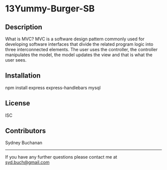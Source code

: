 # 13Yummy-Burger-SB

## Description

What is MVC? MVC is a software design pattern commonly used for developing software interfaces that divide the related program logic into three interconnected elements. The user uses the controller, the controller manipulates the model, the model updates the view and that is what the user sees.

## Installation

npm install express express-handlebars mysql

## License

ISC

## Contributors

Sydney Buchanan

---

If you have any further questions please contact me at syd.buch@gmail.com
